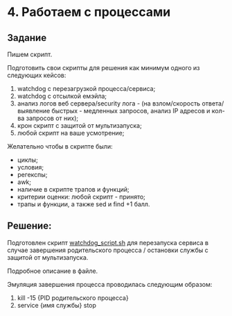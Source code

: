 # 4. Работаем с процессами
## Задание

Пишем скрипт.

Подготовить свои скрипты для решения как минимум одного из следующих кейсов:

1) watchdog с перезагрузкой процесса/сервиса;
2) watchdog с отсылкой емэйла;
3) анализ логов веб сервера/security лога - (на взлом/скорость ответа/выявление быстрых - медленных запросов, анализ IP адресов и кол-ва запросов от них);
4) крон скрипт с защитой от мультизапуска;
5) любой скрипт на ваше усмотрение;

Желательно чтобы в скрипте были:
- циклы;
- условия;
- регекспы;
- awk;
- наличие в скрипте трапов и функций;
- критерии оценки: любой скрипт - принято;
- трапы и функции, а также sed и find +1 балл.

## Решение:

Подготовлен скрипт [watchdog_script.sh](watchdog_script.sh) для перезапуска сервиса в случае завершения родительского процесса / остановки службы с защитой от мультизапуска. 

Подробное описание в файле.

Эмуляция завершения процесса проводилась следующим образом:
1) kill -15 {PID родительского процесса}
2) service {имя службы} stop
